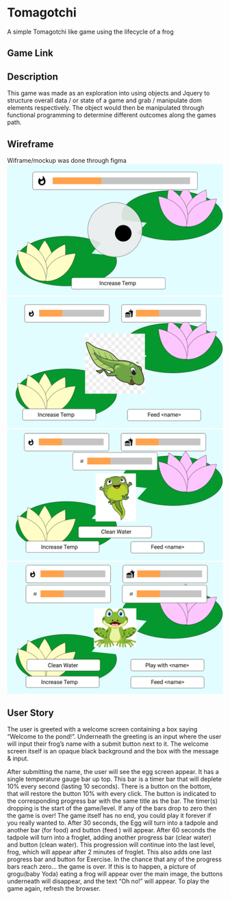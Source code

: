 # Tomagotchi
A simple Tomagotchi like game using the lifecycle of a frog

## Game Link
<Insert game URL>

## Description
This game was made as an exploration into using objects and Jquery to structure overall data / or state of a game and grab / manipulate dom elements respectively. The object would then be manipulated through functional programming to determine different outcomes along the games path. 

## Wireframe
Wiframe/mockup was done through figma
![the egg screen](assets/Egg-frame.png)
![the tadpole screen](assets/Tadpole-frame.png)
![the froglett screen](assets/Froglett-frame.png)
![the frog screen](assets/Frog-frame.png)


## User Story
The user is greeted with a welcome screen containing a box saying “Welcome to the pond!”. Underneath the greeting is an input where the user will input their frog’s name with a submit button next to it. The welcome screen itself is an opaque black background and the box with the message & input.

After submitting the name, the user will see the egg screen appear. It has a single temperature gauge bar up top. This bar is a timer bar that will deplete 10% every second (lasting 10 seconds). There is a button on the bottom, that will restore the button 10% with every click. The button is indicated to the corresponding progress bar with the same title as the bar.
The timer(s) dropping is the start of the game/level. If any of the bars drop to zero then the game is over!
The game itself has no end, you could play it forever if you really wanted to. 
After 30 seconds, the Egg will turn into a tadpole and another bar (for food) and button (feed <name>) will appear. After 60 seconds the tadpole will turn into a froglet, adding another progress bar (clear water) and button (clean water). 
This progression will continue into the last level, frog, which will appear after 2 minutes of froglet. This also adds one last progress bar and button for Exercise. 
In the chance that any of the progress bars reach zero… the game is over. If this is to happen, a picture of grogu(baby Yoda) eating a frog will appear over the main image, the buttons underneath will disappear, and the text “Oh no!” will appear. To play the game again, refresh the browser.

